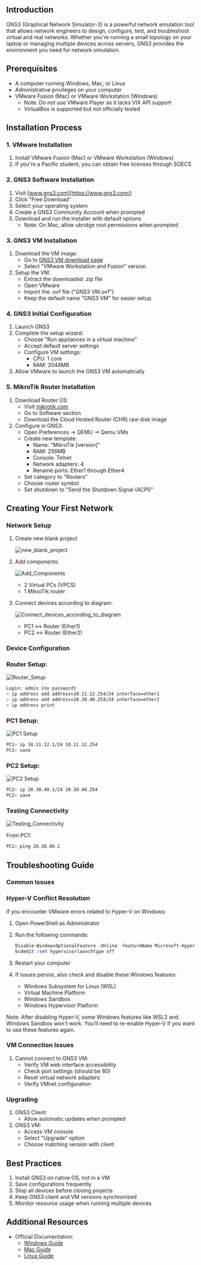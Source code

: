 ## Introduction

GNS3 (Graphical Network Simulator-3) is a powerful network emulation tool that allows network engineers to design, configure, test, and troubleshoot virtual and real networks. Whether you're running a small topology on your laptop or managing multiple devices across servers, GNS3 provides the environment you need for network simulation.

## Prerequisites

- A computer running Windows, Mac, or Linux
- Administrative privileges on your computer
- VMware Fusion (Mac) or VMware Workstation (Windows)
    - Note: Do not use VMware Player as it lacks VIX API support
    - VirtualBox is supported but not officially tested

## Installation Process

### 1. VMware Installation

1. Install VMware Fusion (Mac) or VMware Workstation (Windows)
2. If you're a Pacific student, you can obtain free licenses through SOECS

### 2. GNS3 Software Installation

1. Visit [www.gns3.com](https://www.gns3.com/)
2. Click "Free Download"
3. Select your operating system
4. Create a GNS3 Community Account when prompted
5. Download and run the installer with default options
    - Note: On Mac, allow ubridge root permissions when prompted

### 3. GNS3 VM Installation

1. Download the VM image:
    - Go to [GNS3 VM download page](https://www.gns3.com/software/download-vm)
    - Select "VMware Workstation and Fusion" version
2. Setup the VM:
    - Extract the downloaded .zip file
    - Open VMware
    - Import the .ovf file ("GNS3 VM.ovf")
    - Keep the default name "GNS3 VM" for easier setup

### 4. GNS3 Initial Configuration

1. Launch GNS3
2. Complete the setup wizard:
    - Choose "Run appliances in a virtual machine"
    - Accept default server settings
    - Configure VM settings:
        - CPU: 1 core
        - RAM: 2048MB
3. Allow VMware to launch the GNS3 VM automatically

### 5. MikroTik Router Installation

1. Download Router OS:
    - Visit [mikrotik.com](https://mikrotik.com/)
    - Go to Software section
    - Download the Cloud Hosted Router (CHR) raw disk image
2. Configure in GNS3:
    - Open Preferences → QEMU → Qemu VMs
    - Create new template:
        - Name: "MikroTik [version]"
        - RAM: 256MB
        - Console: Telnet
        - Network adapters: 4
        - Rename ports: Ether1 through Ether4
    - Set category to "Routers"
    - Choose router symbol
    - Set shutdown to "Send the Shutdown Signal (ACPI)"

## Creating Your First Network

### Network Setup

1. Create new blank project

    ![new_blank_project](screenshots/lab01/new_blank_project.jpg)
3. Add components:

    ![Add_Components](screenshots/lab01/Add_Components.jpg)
    - 2 Virtual PCs (VPCS)
    - 1 MikroTik router
4. Connect devices according to diagram:

   ![Connect_devices_according_to_diagram](screenshots/lab01/Connect_devices_according_to_diagram.jpg)
    - PC1 ↔ Router (Ether1)
    - PC2 ↔ Router (Ether2)


### Device Configuration

### Router Setup:

![Router_Setup](screenshots/lab01/Router_Setup.jpg)
```bash
Login: admin (no password)
> ip address add address=10.11.12.254/24 interface=ether1
> ip address add address=20.30.40.254/24 interface=ether2
> ip address print

```

### PC1 Setup:

![PC1 Setup](screenshots/lab01/PC1_Setup.jpg)
```bash
PC1> ip 10.11.12.1/24 10.11.12.254
PC1> save

```

### PC2 Setup:

![PC2 Setup](screenshots/lab01/PC2_Setup.jpg)
```bash
PC2> ip 20.30.40.1/24 20.30.40.254
PC2> save

```

### Testing Connectivity

![Testing_Connectivity](screenshots/lab01/Testing_Connectivity.jpg)

From PC1:

```bash
PC1> ping 20.30.40.1

```

## Troubleshooting Guide

### Common Issues

### Hyper-V Conflict Resolution

If you encounter VMware errors related to Hyper-V on Windows:

1. Open PowerShell as Administrator
2. Run the following commands:
    
    ```powershell
    Disable-WindowsOptionalFeature -Online -FeatureName Microsoft-Hyper-V-All
    bcdedit /set hypervisorlaunchtype off
    
    ```
    
3. Restart your computer
4. If issues persist, also check and disable these Windows features:
    - Windows Subsystem for Linux (WSL)
    - Virtual Machine Platform
    - Windows Sandbox
    - Windows Hypervisor Platform

Note: After disabling Hyper-V, some Windows features like WSL2 and Windows Sandbox won't work. You'll need to re-enable Hyper-V if you want to use these features again.

### VM Connection Issues

1. Cannot connect to GNS3 VM:
    - Verify VM web interface accessibility
    - Check port settings (should be 80)
    - Reset virtual network adapters
    - Verify VMnet configuration

### Upgrading

1. GNS3 Client:
    - Allow automatic updates when prompted
2. GNS3 VM:
    - Access VM console
    - Select "Upgrade" option
    - Choose matching version with client

## Best Practices

1. Install GNS3 on native OS, not in a VM
2. Save configurations frequently
3. Stop all devices before closing projects
4. Keep GNS3 client and VM versions synchronized
5. Monitor resource usage when running multiple devices

## Additional Resources

- Official Documentation:
    - [Windows Guide](https://docs.gns3.com/docs/getting-started/installation/windows)
    - [Mac Guide](https://docs.gns3.com/docs/getting-started/installation/mac)
    - [Linux Guide](https://docs.gns3.com/docs/getting-started/installation/linux)
